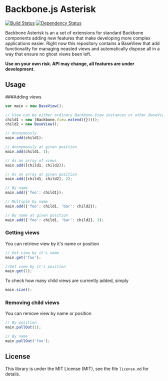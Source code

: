 # Backbone.js Asterisk

[![Build Status](https://travis-ci.org/lrodziewicz/backbone-asterisk.png?branch=master)](https://travis-ci.org/lrodziewicz/backbone-asterisk)
[![Dependency Status](https://gemnasium.com/lrodziewicz/backbone-asterisk.png)](https://gemnasium.com/lrodziewicz/backbone-asterisk)

Backbone Asterisk is an a set of extensions for standard Backbone components adding new features that make developing more complex applications easier.
Right now this repository contains a BaseView that add functionality for managing neasted views and automatically dispose all in a way that ensure no ghost views been left.

**Use on your own risk. API may change, all features are under development.**

## Usage

###Adding views

```javascript
var main = new BaseView();

// View can be either ordinary Backbone.View instances or other BaseView's
child1 = new (Backbone.View.extend({}))();
child2 = new BaseView();

// Anonymously 
main.add(child1);

// Anonymously at given position
main.add(child1, 1);

// As an array of views
main.add([child1, child2]);

// As an array at given position
main.add([child1, child2], 2);

// By name
main.add({'foo': child1});

// Multiple by name
main.add({'foo': child1, 'bar': child2});

// By name at given position
main.add({'foo': child1, 'bar': child2}, 3);
```

### Getting views

You can retrieve view by it's name or position
```javascript
// Get view by it's name
main.get('foo');

//Get view by it's position
main.get(1);
```

To check how many child views are currently added, simply
```javascript
main.size();
```

### Removing child views

You can remove view by name or position
```javascript
// By position
main.pullOut(1);

// By name
main.pullOut('foo');
```

## License

This library is under the MIT License (MIT), see the file
`license.md` for details. 

